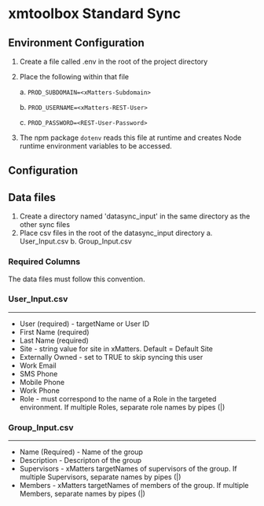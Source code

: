 # xmtoolbox Standard Sync
## Environment Configuration
1. Create a file called .env in the root of the project directory
2. Place the following within that file

    a. `PROD_SUBDOMAIN=<xMatters-Subdomain>`
    
    b. `PROD_USERNAME=<xMatters-REST-User>`
    
    c. `PROD_PASSWORD=<REST-User-Password>`
    
3. The npm package `dotenv` reads this file at runtime and creates Node runtime environment variables to be accessed.
    
## Configuration

## Data files
1. Create a directory named 'datasync_input' in the same directory as the other sync files
2. Place csv files in the root of the datasync_input directory
    a. User_Input.csv
    b. Group_Input.csv

### Required Columns
The data files must follow this convention.

### User_Input.csv
 ----
-  User (required) - targetName or User ID
- First Name (required)
- Last Name (required)
- Site - string value for site in xMatters. Default = Default Site
- Externally Owned - set to TRUE to skip syncing this user
- Work Email
- SMS Phone
- Mobile Phone
- Work Phone
- Role - must correspond to the name of a Role in the targeted environment. If multiple Roles, separate role names by pipes (|)

### Group_Input.csv
 ----
- Name (Required) - Name of the group
-  Description - Descripton of the group
- Supervisors - xMatters targetNames of supervisors of the group. If multiple Supervisors, separate names by pipes (|)
- Members - xMatters targetNames of members of the group. If multiple Members, separate names  by pipes (|)
